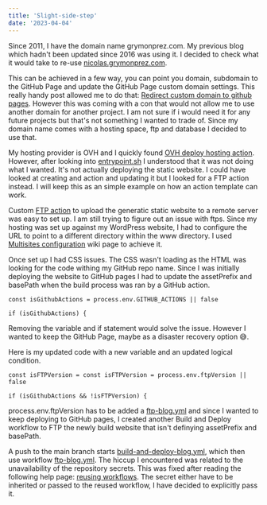 ```yaml
---
title: 'Slight-side-step'
date: '2023-04-04'
---
```


Since 2011, I have the domain name grymonprez.com. My previous blog which hadn't been updated since 2016 was using it. I decided to check what it would take to re-use [nicolas.grymonprez.com](nicolas.grymonprez.com).

This can be achieved in a few way, you can point you domain, subdomain to the GitHub Page and update the GitHub Page custom domain settings. This really handy post allowed me to do that: [Redirect custom domain to github pages](https://da-sha1.me/configuration/2019/03/03/redirect-custom-domain-to-github-pages.html).
However this was coming with a con that would not allow me to use another domain for another project. I am not sure if i would need it for any future projects but that's not something I wanted to trade of. Since my domain name comes with a hosting space, ftp and database I decided to use that.

My hosting provider is OVH and I quickly found
[OVH deploy hosting action](https://github.com/pitscher/ovh-deploy-hosting-action). However, after looking into [entrypoint.sh](https://github.com/Nyc0/ovh-deploy-hosting-action/blob/master/entrypoint.sh) I understood that it was not doing what I wanted. It's not actually deploying the static website. I could have looked at creating and action and updating it but I looked for a FTP action instead. I will keep this as an simple example on how an action template can work.

Custom [FTP action](https://github.com/marketplace/actions/ftp-deploy) to upload the generatic static website to a remote server was easy to set up. I am still trying to figure out an issue with ftps.
Since my hosting was set up against my WordPress website, I had to configure the URL to point to a different directory within the www directory. I used [Multisites configuration](https://docs.ovh.com/gb/en/hosting/multisites-configuring-multiple-websites/#step-1-access-multisite-management) wiki page to achieve it.

Once set up I had CSS issues. The CSS wasn't loading as the HTML was looking for the code withing my GitHub repo name. Since I was initially deploying the website to GitHub pages I had to update the assetPrefix and basePath when the build process was ran by a GitHub action. 

```
const isGithubActions = process.env.GITHUB_ACTIONS || false

if (isGithubActions) {
```

Removing the variable and if statement would solve the issue. However I wanted to keep the GitHub Page, maybe as a disaster recovery option 😅.

Here is my updated code with a new variable and an updated logical condition. 

```
const isFTPVersion = const isFTPVersion = process.env.ftpVersion || false

if (isGithubActions && !isFTPVersion) {
```

process.env.ftpVersion has to be added a [ftp-blog.yml](https://github.com/Nyc0/nextjs-blog/blob/main/.github/workflows/ftp-blog.yml) and since I wanted to keep deploying to GitHub pages, I created another Build and Deploy workflow to FTP the newly build website that isn't definying assetPrefix and basePath.

A push to the main branch starts [build-and-deploy-blog.yml](https://github.com/Nyc0/nextjs-blog/blob/main/.github/workflows/build-and-deploy-blog.yml), which then use workflow [ftp-blog.yml](https://github.com/Nyc0/nextjs-blog/blob/main/.github/workflows/ftp-blog.yml). The hiccup I encountered was related to the unavailability of the repository secrets. This was fixed after reading the following help page: [reusing workflows](https://docs.github.com/en/actions/using-workflows/reusing-workflows). The secret either have to be inherited or passed to the reused workflow, I have decided to explicitly pass it.

